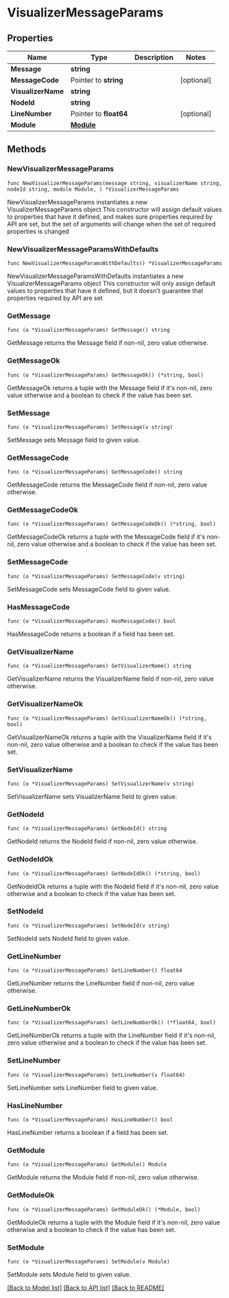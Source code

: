 # VisualizerMessageParams

## Properties

Name | Type | Description | Notes
------------ | ------------- | ------------- | -------------
**Message** | **string** |  | 
**MessageCode** | Pointer to **string** |  | [optional] 
**VisualizerName** | **string** |  | 
**NodeId** | **string** |  | 
**LineNumber** | Pointer to **float64** |  | [optional] 
**Module** | [**Module**](Module.md) |  | 

## Methods

### NewVisualizerMessageParams

`func NewVisualizerMessageParams(message string, visualizerName string, nodeId string, module Module, ) *VisualizerMessageParams`

NewVisualizerMessageParams instantiates a new VisualizerMessageParams object
This constructor will assign default values to properties that have it defined,
and makes sure properties required by API are set, but the set of arguments
will change when the set of required properties is changed

### NewVisualizerMessageParamsWithDefaults

`func NewVisualizerMessageParamsWithDefaults() *VisualizerMessageParams`

NewVisualizerMessageParamsWithDefaults instantiates a new VisualizerMessageParams object
This constructor will only assign default values to properties that have it defined,
but it doesn't guarantee that properties required by API are set

### GetMessage

`func (o *VisualizerMessageParams) GetMessage() string`

GetMessage returns the Message field if non-nil, zero value otherwise.

### GetMessageOk

`func (o *VisualizerMessageParams) GetMessageOk() (*string, bool)`

GetMessageOk returns a tuple with the Message field if it's non-nil, zero value otherwise
and a boolean to check if the value has been set.

### SetMessage

`func (o *VisualizerMessageParams) SetMessage(v string)`

SetMessage sets Message field to given value.


### GetMessageCode

`func (o *VisualizerMessageParams) GetMessageCode() string`

GetMessageCode returns the MessageCode field if non-nil, zero value otherwise.

### GetMessageCodeOk

`func (o *VisualizerMessageParams) GetMessageCodeOk() (*string, bool)`

GetMessageCodeOk returns a tuple with the MessageCode field if it's non-nil, zero value otherwise
and a boolean to check if the value has been set.

### SetMessageCode

`func (o *VisualizerMessageParams) SetMessageCode(v string)`

SetMessageCode sets MessageCode field to given value.

### HasMessageCode

`func (o *VisualizerMessageParams) HasMessageCode() bool`

HasMessageCode returns a boolean if a field has been set.

### GetVisualizerName

`func (o *VisualizerMessageParams) GetVisualizerName() string`

GetVisualizerName returns the VisualizerName field if non-nil, zero value otherwise.

### GetVisualizerNameOk

`func (o *VisualizerMessageParams) GetVisualizerNameOk() (*string, bool)`

GetVisualizerNameOk returns a tuple with the VisualizerName field if it's non-nil, zero value otherwise
and a boolean to check if the value has been set.

### SetVisualizerName

`func (o *VisualizerMessageParams) SetVisualizerName(v string)`

SetVisualizerName sets VisualizerName field to given value.


### GetNodeId

`func (o *VisualizerMessageParams) GetNodeId() string`

GetNodeId returns the NodeId field if non-nil, zero value otherwise.

### GetNodeIdOk

`func (o *VisualizerMessageParams) GetNodeIdOk() (*string, bool)`

GetNodeIdOk returns a tuple with the NodeId field if it's non-nil, zero value otherwise
and a boolean to check if the value has been set.

### SetNodeId

`func (o *VisualizerMessageParams) SetNodeId(v string)`

SetNodeId sets NodeId field to given value.


### GetLineNumber

`func (o *VisualizerMessageParams) GetLineNumber() float64`

GetLineNumber returns the LineNumber field if non-nil, zero value otherwise.

### GetLineNumberOk

`func (o *VisualizerMessageParams) GetLineNumberOk() (*float64, bool)`

GetLineNumberOk returns a tuple with the LineNumber field if it's non-nil, zero value otherwise
and a boolean to check if the value has been set.

### SetLineNumber

`func (o *VisualizerMessageParams) SetLineNumber(v float64)`

SetLineNumber sets LineNumber field to given value.

### HasLineNumber

`func (o *VisualizerMessageParams) HasLineNumber() bool`

HasLineNumber returns a boolean if a field has been set.

### GetModule

`func (o *VisualizerMessageParams) GetModule() Module`

GetModule returns the Module field if non-nil, zero value otherwise.

### GetModuleOk

`func (o *VisualizerMessageParams) GetModuleOk() (*Module, bool)`

GetModuleOk returns a tuple with the Module field if it's non-nil, zero value otherwise
and a boolean to check if the value has been set.

### SetModule

`func (o *VisualizerMessageParams) SetModule(v Module)`

SetModule sets Module field to given value.



[[Back to Model list]](../README.md#documentation-for-models) [[Back to API list]](../README.md#documentation-for-api-endpoints) [[Back to README]](../README.md)


